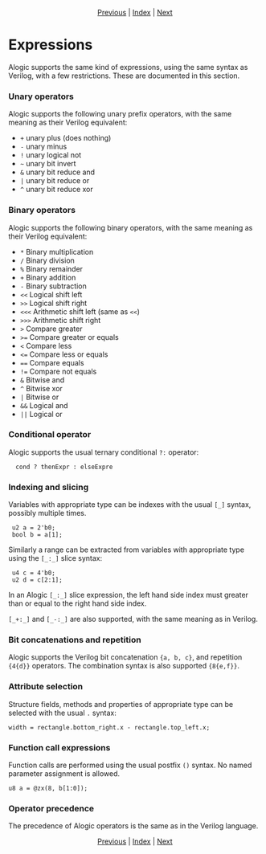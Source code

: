 <p align="center">
<a href="control.md">Previous</a> |
<a href="index.md">Index</a> |
<a href="networks.md">Next</a>
</p>

# Expressions

Alogic supports the same kind of expressions, using the same syntax as Verilog,
with a few restrictions. These are documented in this section.

### Unary operators

Alogic supports the following unary prefix operators, with the same meaning as
their Verilog equivalent:

- `+` unary plus (does nothing)
- `-` unary minus
- `!` unary logical not
- `~` unary bit invert
- `&` unary bit reduce and
- `|` unary bit reduce or
- `^` unary bit reduce xor

### Binary operators

Alogic supports the following binary operators, with the same meaning as
their Verilog equivalent:

- `*` Binary multiplication
- `/` Binary division
- `%` Binary remainder
- `+` Binary addition
- `-` Binary subtraction
- `<<` Logical shift left
- `>>` Logical shift right
- `<<<` Arithmetic shift left (same as `<<`)
- `>>>` Arithmetic shift right
- `>` Compare greater
- `>=` Compare greater or equals
- `<` Compare less
- `<=` Compare less or equals
- `==` Compare equals
- `!=` Compare not equals
- `&` Bitwise and
- `^` Bitwise xor
- `|` Bitwise or
- `&&` Logical and
- `||` Logical or

### Conditional operator

Alogic supports the usual ternary conditional `?:` operator:

```
  cond ? thenExpr : elseExpre
```

### Indexing and slicing

Variables with appropriate type can be indexes with the usual `[_]` syntax,
possibly multiple times.

```
 u2 a = 2'b0;
 bool b = a[1];
```

Similarly a range can be extracted from variables with appropriate type using
the `[_:_]` slice syntax:

```
 u4 c = 4'b0;
 u2 d = c[2:1];
```

In an Alogic `[_:_]` slice expression, the left hand side index must greater
than or equal to the right hand side index.

`[_+:_]` and `[_-:_]` are also supported, with the same meaning as in Verilog.

### Bit concatenations and repetition

Alogic supports the Verilog bit concatenation `{a, b, c}`, and repetition
`{4{d}}` operators. The combination syntax is also supported `{8{e,f}}`.

### Attribute selection

Structure fields, methods and properties of appropriate type can be selected
with the usual `.` syntax:

```
width = rectangle.bottom_right.x - rectangle.top_left.x;
```

### Function call expressions

Function calls are performed using the usual postfix `()` syntax. No named
parameter assignment is allowed.

```
u8 a = @zx(8, b[1:0]);
```

### Operator precedence

The precedence of Alogic operators is the same as in the Verilog language.

<p align="center">
<a href="control.md">Previous</a> |
<a href="index.md">Index</a> |
<a href="networks.md">Next</a>
</p>
